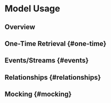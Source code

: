 # Model Usage

## Overview


## One-Time Retrieval {#one-time}


## Events/Streams {#events}


## Relationships {#relationships}


## Mocking {#mocking}


